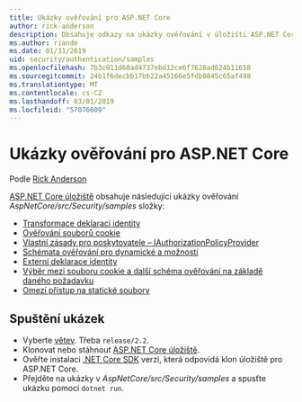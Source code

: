 ```yaml
---
title: Ukázky ověřování pro ASP.NET Core
author: rick-anderson
description: Obsahuje odkazy na ukázky ověřování v úložišti ASP.NET Core.
ms.author: riande
ms.date: 01/31/2019
uid: security/authentication/samples
ms.openlocfilehash: 7b3c911d60ad4737ebd12ce6f7628ad624b11658
ms.sourcegitcommit: 24b1f6decbb17bb22a45166e5fdb0845c65af498
ms.translationtype: MT
ms.contentlocale: cs-CZ
ms.lasthandoff: 03/01/2019
ms.locfileid: "57076609"
---
```

# <a name="authentication-samples-for-aspnet-core"></a>Ukázky ověřování pro ASP.NET Core

Podle [Rick Anderson](https://twitter.com/RickAndMSFT)

[ASP.NET Core úložiště](https://github.com/aspnet/AspNetCore) obsahuje následující ukázky ověřování *AspNetCore/src/Security/samples* složky:

* [Transformace deklarací identity](https://github.com/aspnet/AspNetCore/tree/release/2.2/src/Security/samples/ClaimsTransformation)
* [Ověřování souborů cookie](https://github.com/aspnet/AspNetCore/tree/release/2.2/src/Security/samples/Cookies)
* [Vlastní zásady pro poskytovatele – IAuthorizationPolicyProvider](https://github.com/aspnet/AspNetCore/tree/release/2.2/src/Security/samples/CustomPolicyProvider)
* [Schémata ověřování pro dynamické a možnosti](https://github.com/aspnet/AspNetCore/tree/release/2.2/src/Security/samples/DynamicSchemes)
* [Externí deklarace identity](https://github.com/aspnet/AspNetCore/tree/release/2.2/src/Security/samples/Identity.ExternalClaims)
* [Výběr mezi souboru cookie a další schéma ověřování na základě daného požadavku](https://github.com/aspnet/AspNetCore/tree/release/2.2/src/Security/samples/PathSchemeSelection)
* [Omezí přístup na statické soubory](https://github.com/aspnet/AspNetCore/tree/release/2.2/src/Security/samples/StaticFilesAuth)

## <a name="run-the-samples"></a>Spuštění ukázek

* Vyberte [větev](https://github.com/aspnet/AspNetCore). Třeba `release/2.2`.
* Klonovat nebo stáhnout [ASP.NET Core úložiště](https://github.com/aspnet/AspNetCore).
* Ověřte instalaci [.NET Core SDK](https://www.microsoft.com/net/download/all) verzi, která odpovídá klon úložiště pro ASP.NET Core.
* Přejděte na ukázky v *AspNetCore/src/Security/samples* a spusťte ukázku pomocí `dotnet run`.
